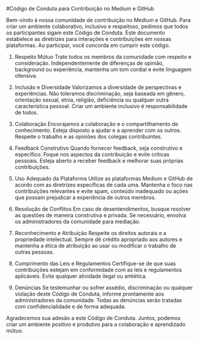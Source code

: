 #Código de Conduta para Contribuição no Medium e GitHub

Bem-vindo à nossa comunidade de contribuição no Medium e GitHub. Para criar um ambiente colaborativo, inclusivo e respeitoso, pedimos que todos os participantes sigam este Código de Conduta. Este documento estabelece as diretrizes para interações e contribuições em nossas plataformas. Ao participar, você concorda em cumprir este código.

1. Respeito Mútuo
Trate todos os membros da comunidade com respeito e consideração. Independentemente de diferenças de opinião, background ou experiência, mantenha um tom cordial e evite linguagem ofensiva.

2. Inclusão e Diversidade
Valorizamos a diversidade de perspectivas e experiências. Não toleramos discriminação, seja baseada em gênero, orientação sexual, etnia, religião, deficiência ou qualquer outra característica pessoal. Criar um ambiente inclusivo é responsabilidade de todos.

3. Colaboração
Encorajamos a colaboração e o compartilhamento de conhecimento. Esteja disposto a ajudar e a aprender com os outros. Respeite o trabalho e as opiniões dos colegas contribuintes.

4. Feedback Construtivo
Quando fornecer feedback, seja construtivo e específico. Foque nos aspectos da contribuição e evite críticas pessoais. Esteja aberto a receber feedback e melhorar suas próprias contribuições.

5. Uso Adequado da Plataforma
Utilize as plataformas Medium e GitHub de acordo com as diretrizes específicas de cada uma. Mantenha o foco nas contribuições relevantes e evite spam, conteúdo inadequado ou ações que possam prejudicar a experiência de outros membros.

6. Resolução de Conflitos
Em caso de desentendimentos, busque resolver as questões de maneira construtiva e privada. Se necessário, envolva os administradores da comunidade para mediação.

7. Reconhecimento e Atribuição
Respeite os direitos autorais e a propriedade intelectual. Sempre dê crédito apropriado aos autores e mantenha a ética de atribuição ao usar ou modificar o trabalho de outras pessoas.

8. Cumprimento das Leis e Regulamentos
Certifique-se de que suas contribuições estejam em conformidade com as leis e regulamentos aplicáveis. Evite qualquer atividade ilegal ou antiética.

9. Denúncias
Se testemunhar ou sofrer assédio, discriminação ou qualquer violação deste Código de Conduta, informe prontamente aos administradores da comunidade. Todas as denúncias serão tratadas com confidencialidade e de forma adequada.

Agradecemos sua adesão a este Código de Conduta. Juntos, podemos criar um ambiente positivo e produtivo para a colaboração e aprendizado mútuo.
